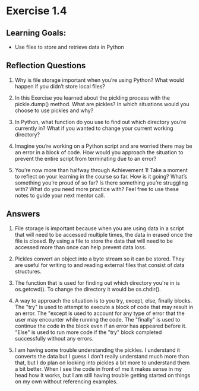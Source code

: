 # Exercise 1.4

## Learning Goals:
- Use files to store and retrieve data in Python

## Reflection Questions

1. Why is file storage important when you’re using Python? What would happen if you didn’t store local files?

2. In this Exercise you learned about the pickling process with the pickle.dump() method. What are pickles? In which situations would you choose to use pickles and why?

3. In Python, what function do you use to find out which directory you’re currently in? What if you wanted to change your current working directory?

4. Imagine you’re working on a Python script and are worried there may be an error in a block of code. How would you approach the situation to prevent the entire script from terminating due to an error?

5. You’re now more than halfway through Achievement 1! Take a moment to reflect on your learning in the course so far. How is it going? What’s something you’re proud of so far? Is there something you’re struggling with? What do you need more practice with? Feel free to use these notes to guide your next mentor call.
   
## Answers
1. File storage is important because when you are using data in a script that will need to be accessed multiple times, the data in erased once the file is closed. By using a file to store the data that will need to be accessed more than once can help prevent data loss.

2. Pickles convert an object into a byte stream so it can be stored. They are useful for writing to and reading external files that consist of data structures.

3. The function that is used for finding out which directory you're in is os.getcwd(). To change the directory it would be os.chdir().

4. A way to approach the situation is to you try, except, else, finally blocks. The "try" is used to attempt to execute a block of code that may result in an error. The "except is used to account for any type of error that the user may encounter while running the code. The "finally" is used to continue the code in the block even if an error has appeared before it. "Else" is used to run more code if the "try" block completed successfully without any errors.

5. I am having some trouble understanding the pickles. I understand it converts the data but I guess I don't really understand much more than that, but I do plan on looking into pickles a bit more to understand them a bit better. When I see the code in front of me it makes sense in my head how it works, but I am still having trouble getting started on things on my own without referencing examples. 

